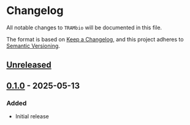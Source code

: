 # Changelog

All notable changes to `TRAMbio` will be documented in this file.

The format is based on [Keep a Changelog](https://keepachangelog.com/en/1.1.0/), and this project adheres to [Semantic Versioning](https://semver.org/spec/v2.0.0.html).

## [Unreleased]

## [0.1.0] - 2025-05-13

### Added

- Initial release

[unreleased]: https://github.com/gate-tec/TRAMbio/compare/v0.1.0...HEAD
[0.1.0]: https://github.com/gate-tec/TRAMbio/compare/5efef2b8b03bfc0415bc84ad5e24ff013e798cf2...v0.1.0
